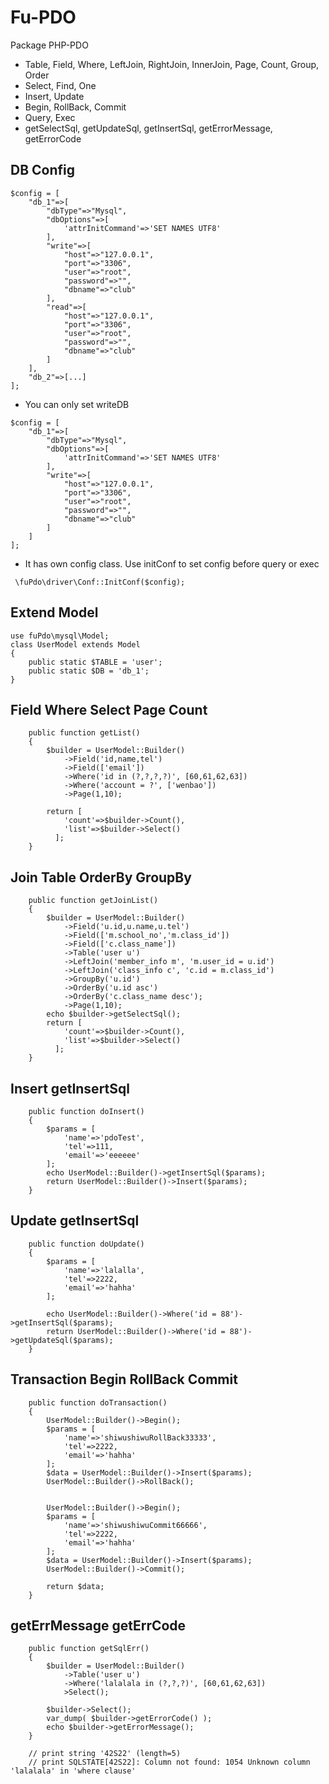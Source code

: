 # Fu-PDO
Package PHP-PDO 
-  Table, Field, Where, LeftJoin, RightJoin, InnerJoin, 
    Page, Count, Group, Order
-  Select, Find, One
-  Insert, Update
-  Begin, RollBack, Commit
-  Query, Exec
-  getSelectSql, getUpdateSql, getInsertSql, getErrorMessage, getErrorCode



DB Config  
---
```shell
$config = [
    "db_1"=>[
        "dbType"=>"Mysql",
        "dbOptions"=>[
            'attrInitCommand'=>'SET NAMES UTF8'
        ],
        "write"=>[
            "host"=>"127.0.0.1",
            "port"=>"3306",
            "user"=>"root",
            "password"=>"",
            "dbname"=>"club"
        ],
        "read"=>[
            "host"=>"127.0.0.1",
            "port"=>"3306",
            "user"=>"root",
            "password"=>"",
            "dbname"=>"club"
        ]
    ],
    "db_2"=>[...]
];
```
-  You can only set writeDB 

```shell
$config = [
    "db_1"=>[
        "dbType"=>"Mysql",
        "dbOptions"=>[
            'attrInitCommand'=>'SET NAMES UTF8'
        ],
        "write"=>[
            "host"=>"127.0.0.1",
            "port"=>"3306",
            "user"=>"root",
            "password"=>"",
            "dbname"=>"club"
        ]
    ]
];
```
- It has own config class. Use initConf to set config before query or exec
```shell
 \fuPdo\driver\Conf::InitConf($config);
```

Extend Model 
---

```shell
use fuPdo\mysql\Model;
class UserModel extends Model
{
    public static $TABLE = 'user';
    public static $DB = 'db_1';
}
```

 Field Where Select Page Count
---

```shell
    public function getList()
    {
        $builder = UserModel::Builder()
            ->Field('id,name,tel')
            ->Field(['email'])
            ->Where('id in (?,?,?,?)', [60,61,62,63])
            ->Where('account = ?', ['wenbao'])
            ->Page(1,10);
            
        return [
            'count'=>$builder->Count(),
            'list'=>$builder->Select()
          ];
    }
```

 Join Table OrderBy GroupBy
---

```shell
    public function getJoinList()
    {
        $builder = UserModel::Builder()
            ->Field('u.id,u.name,u.tel')
            ->Field(['m.school_no','m.class_id'])
            ->Field(['c.class_name'])
            ->Table('user u')
            ->LeftJoin('member_info m', 'm.user_id = u.id')
            ->LeftJoin('class_info c', 'c.id = m.class_id')
            ->GroupBy('u.id')
            ->OrderBy('u.id asc')
            ->OrderBy('c.class_name desc');
            ->Page(1,10);
        echo $builder->getSelectSql();
        return [
            'count'=>$builder->Count(),
            'list'=>$builder->Select()
          ];
    }
```

Insert getInsertSql
---
```shell
    public function doInsert()
    {
        $params = [
            'name'=>'pdoTest',
            'tel'=>111,
            'email'=>'eeeeee'
        ];
        echo UserModel::Builder()->getInsertSql($params);
        return UserModel::Builder()->Insert($params);
    }
```

Update getInsertSql
---

```shell
    public function doUpdate()
    {
        $params = [
            'name'=>'lalalla',
            'tel'=>2222,
            'email'=>'hahha'
        ];
        
        echo UserModel::Builder()->Where('id = 88')->getInsertSql($params);
        return UserModel::Builder()->Where('id = 88')->getUpdateSql($params);
    }
```

Transaction Begin RollBack Commit
---

```shell
    public function doTransaction()
    {
        UserModel::Builder()->Begin();
        $params = [
            'name'=>'shiwushiwuRollBack33333',
            'tel'=>2222,
            'email'=>'hahha'
        ];
        $data = UserModel::Builder()->Insert($params);
        UserModel::Builder()->RollBack();


        UserModel::Builder()->Begin();
        $params = [
            'name'=>'shiwushiwuCommit66666',
            'tel'=>2222,
            'email'=>'hahha'
        ];
        $data = UserModel::Builder()->Insert($params);
        UserModel::Builder()->Commit();
        
        return $data;
    }
```

getErrMessage getErrCode
---

```shell
    public function getSqlErr()
    {
        $builder = UserModel::Builder()
            ->Table('user u')
            ->Where('lalalala in (?,?,?)', [60,61,62,63])
            >Select();

        $builder->Select();
        var_dump( $builder->getErrorCode() );
        echo $builder->getErrorMessage();
    }
    
    // print string '42S22' (length=5)
    // print SQLSTATE[42S22]: Column not found: 1054 Unknown column 'lalalala' in 'where clause'
```
